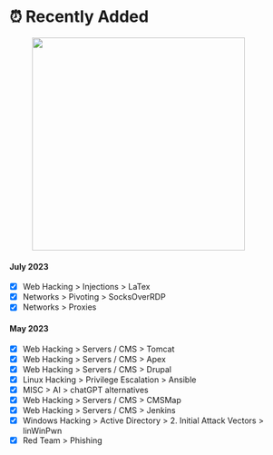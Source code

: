 # ⏰ Recently Added

<figure><img src="https://media0.giphy.com/media/v1.Y2lkPTc5MGI3NjExMWE1YjAyYmMyNGIzNDU0Zjg3NWE5OTBlYjNiNjRlNTAxMTc4Mzk3YSZlcD12MV9pbnRlcm5hbF9naWZzX2dpZklkJmN0PWc/3o6Mb6WG5O6yVzySM8/giphy.gif" alt="" width="375"><figcaption></figcaption></figure>

#### July 2023

* [x] Web Hacking > Injections > LaTex
* [x] Networks > Pivoting > SocksOverRDP
* [x] Networks > Proxies

#### May 2023

* [x] Web Hacking > Servers / CMS > Tomcat
* [x] Web Hacking > Servers / CMS > Apex
* [x] Web Hacking > Servers / CMS > Drupal
* [x] Linux Hacking > Privilege Escalation > Ansible
* [x] MISC > AI > chatGPT alternatives
* [x] Web Hacking > Servers / CMS > CMSMap
* [x] Web Hacking > Servers / CMS > Jenkins
* [x] Windows Hacking > Active Directory > 2. Initial Attack Vectors > linWinPwn
* [x] Red Team > Phishing
